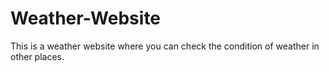 # Weather-Website
This is a weather website where you can check the condition of weather in other places.
